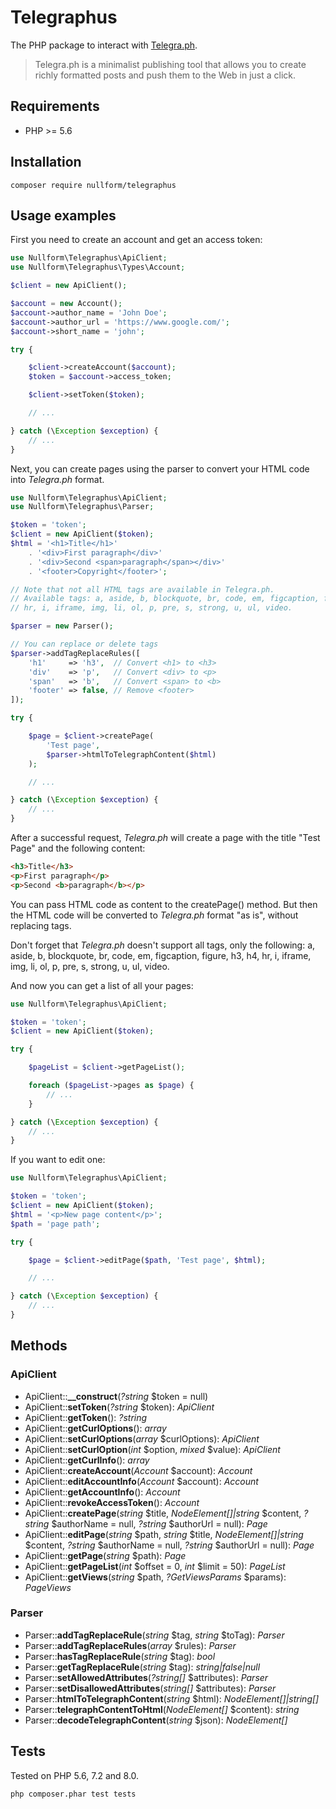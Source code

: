 # Telegraphus

The PHP package to interact with [Telegra.ph](https://telegra.ph/).

> Telegra.ph is a minimalist publishing tool that allows you to create richly formatted posts
> and push them to the Web in just a click.

## Requirements

- PHP >= 5.6

## Installation

```shell
composer require nullform/telegraphus
```

## Usage examples

First you need to create an account and get an access token:

```php
use Nullform\Telegraphus\ApiClient;
use Nullform\Telegraphus\Types\Account;

$client = new ApiClient();

$account = new Account();
$account->author_name = 'John Doe';
$account->author_url = 'https://www.google.com/';
$account->short_name = 'john';

try {

    $client->createAccount($account);
    $token = $account->access_token;

    $client->setToken($token);

    // ...

} catch (\Exception $exception) {
    // ...
}
```

Next, you can create pages using the parser to convert your HTML code into *Telegra.ph* format.

```php
use Nullform\Telegraphus\ApiClient;
use Nullform\Telegraphus\Parser;

$token = 'token';
$client = new ApiClient($token);
$html = '<h1>Title</h1>'
    . '<div>First paragraph</div>'
    . '<div>Second <span>paragraph</span></div>'
    . '<footer>Copyright</footer>';

// Note that not all HTML tags are available in Telegra.ph.
// Available tags: a, aside, b, blockquote, br, code, em, figcaption, figure, h3, h4,
// hr, i, iframe, img, li, ol, p, pre, s, strong, u, ul, video.

$parser = new Parser();

// You can replace or delete tags
$parser->addTagReplaceRules([
    'h1'     => 'h3',  // Convert <h1> to <h3>
    'div'    => 'p',   // Convert <div> to <p>
    'span'   => 'b',   // Convert <span> to <b>
    'footer' => false, // Remove <footer>
]);

try {

    $page = $client->createPage(
        'Test page',
        $parser->htmlToTelegraphContent($html)
    );

    // ...

} catch (\Exception $exception) {
    // ...
}
```

After a successful request, *Telegra.ph* will create a page with the title "Test Page" and the following content:

```html
<h3>Title</h3>
<p>First paragraph</p>
<p>Second <b>paragraph</b></p>
```

You can pass HTML code as content to the createPage() method.
But then the HTML code will be converted to *Telegra.ph* format "as is", without replacing tags.

Don't forget that *Telegra.ph* doesn't support all tags, only the following:
a, aside, b, blockquote, br, code, em, figcaption, figure, h3, h4, hr, i, iframe, img, li, ol, p, pre, s, strong, u, ul, video.

And now you can get a list of all your pages:

```php
use Nullform\Telegraphus\ApiClient;

$token = 'token';
$client = new ApiClient($token);

try {

    $pageList = $client->getPageList();

    foreach ($pageList->pages as $page) {
        // ...
    }

} catch (\Exception $exception) {
    // ...
}
```

If you want to edit one:

```php
use Nullform\Telegraphus\ApiClient;

$token = 'token';
$client = new ApiClient($token);
$html = '<p>New page content</p>';
$path = 'page path';

try {

    $page = $client->editPage($path, 'Test page', $html);

    // ...

} catch (\Exception $exception) {
    // ...
}
```

## Methods

### ApiClient

- ApiClient::**__construct**(*?string* $token = null)
- ApiClient::**setToken**(*?string* $token): *ApiClient*
- ApiClient::**getToken**(): *?string*
- ApiClient::**getCurlOptions**(): *array*
- ApiClient::**setCurlOptions**(*array* $curlOptions): *ApiClient*
- ApiClient::**setCurlOption**(*int* $option, *mixed* \$value): *ApiClient*
- ApiClient::**getCurlInfo**(): *array*
- ApiClient::**createAccount**(*Account* $account): *Account*
- ApiClient::**editAccountInfo**(*Account* $account): *Account*
- ApiClient::**getAccountInfo**(): *Account*
- ApiClient::**revokeAccessToken**(): *Account*
- ApiClient::**createPage**(*string* \$title, *NodeElement[]|string* \$content, *?string* \$authorName = null, *?string* \$authorUrl = null): *Page*
- ApiClient::**editPage**(*string* \$path, *string* \$title, *NodeElement[]|string* \$content, *?string* \$authorName = null, *?string* \$authorUrl = null): *Page*
- ApiClient::**getPage**(*string* $path): *Page*
- ApiClient::**getPageList**(*int* \$offset = 0, *int* \$limit = 50): *PageList*
- ApiClient::**getViews**(*string* $path, *?GetViewsParams* \$params): *PageViews*

### Parser

- Parser::**addTagReplaceRule**(*string* $tag, *string* \$toTag): *Parser*
- Parser::**addTagReplaceRules**(*array* $rules): *Parser*
- Parser::**hasTagReplaceRule**(*string* $tag): *bool*
- Parser::**getTagReplaceRule**(*string* $tag): *string|false|null*
- Parser::**setAllowedAttributes**(*?string[]* $attributes): *Parser*
- Parser::**setDisallowedAttributes**(*string[]* $attributes): *Parser*
- Parser::**htmlToTelegraphContent**(*string* $html): *NodeElement[]|string[]*
- Parser::**telegraphContentToHtml**(*NodeElement[]* $content): *string*
- Parser::**decodeTelegraphContent**(*string* $json): *NodeElement[]*

## Tests

Tested on PHP 5.6, 7.2 and 8.0.

```shell
php composer.phar test tests
```
